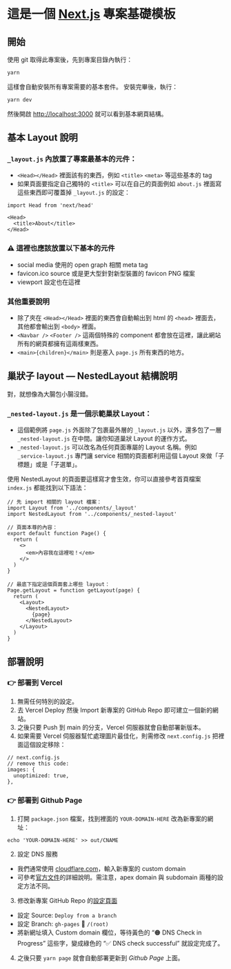 # 這是一個 [Next.js](https://nextjs.org/) 專案基礎模板

## 開始

使用 git 取得此專案後，先到專案目錄內執行：

```bash
yarn
```

這樣會自動安裝所有專案需要的基本套件。
安裝完畢後，執行：

```bash
yarn dev
```

然後開啟 [http://localhost:3000](http://localhost:3000) 就可以看到基本網頁結構。

## 基本 Layout 說明

### `_layout.js` 內放置了專案最基本的元件：

- `<Head></Head>` 裡面該有的東西，例如 `<title>` `<meta>` 等這些基本的 tag
- 如果頁面要指定自己獨特的 `<title>` 可以在自己的頁面例如 `about.js` 裡面寫這些東西即可覆蓋掉 `_layout.js` 的設定：

```tsx
import Head from 'next/head'

<Head>
  <title>About</title>
</Head>
```
### ⚠️ 這裡也應該放置以下基本的元件
- social media 使用的 open graph 相關 meta tag
- favicon.ico source 或是更大型針對新型裝置的 favicon PNG 檔案
- viewport 設定也在這裡

### 其他重要說明
- 除了夾在 `<Head></Head>` 裡面的東西會自動輸出到 html 的 `<head>` 裡面去，其他都會輸出到 `<body>` 裡面。
- `<Navbar />` `<Footer />` 這兩個特殊的 component 都會放在這裡，讓此網站所有的網頁都擁有這兩樣東西。
- `<main>{children}</main>` 則是塞入 `page.js` 所有東西的地方。

## 巢狀子 layout — NestedLayout 結構說明

對，就想像為大腸包小腸沒錯。

### `_nested-layout.js` 是一個示範巢狀 Layout：

- 這個範例將 `page.js` 外面除了包裹最外層的 `_layout.js` 以外，還多包了一層 `_nested-layout.js` 在中間。讓你知道巢狀 Layout 的運作方式。
- `_nested-layout.js` 可以改名為任何頁面專屬的 Layout 名稱。例如 `_service-layout.js` 專門讓 service 相關的頁面都利用這個 Layout 來做「子標題」或是「子選單」。

使用 NestedLayout 的頁面要這樣寫才會生效，你可以直接參考首頁檔案 `index.js` 都能找到以下語法：

```tsx
// 先 import 相關的 layout 檔案：
import Layout from '../components/_layout'
import NestedLayout from '../components/_nested-layout'

// 頁面本尊的內容：
export default function Page() {
  return (
    <>
      <em>內容我在這裡啦！</em>
    </>
  )
}

// 最底下指定這個頁面套上哪些 layout：
Page.getLayout = function getLayout(page) {
  return (
    <Layout>
      <NestedLayout>
        {page}
      </NestedLayout>
    </Layout>
  )
}
```

## 部署說明

### 👉 部署到 **Vercel**

1. 無需任何特別的設定。
1. 去 Vercel Deploy 然後 Import 新專案的 GitHub Repo 即可建立一個新的網站。
1. 之後只要 Push 到 main 的分支，Vercel 伺服器就會自動部署新版本。
1. 如果需要 Vercel 伺服器幫忙處理圖片最佳化，則需修改 `next.config.js` 把裡面這個設定移除：

```tsx
// next.config.js
// remove this code:
images: {
  unoptimized: true,
},
```

### 👉 部署到 **Github Page**

1. 打開 `package.json` 檔案，找到裡面的 `YOUR-DOMAIN-HERE` 改為新專案的網址：

```
echo 'YOUR-DOMAIN-HERE' >> out/CNAME
```

2. 設定 DNS 服務
  - 我們通常使用 [cloudflare.com](https://dash.cloudflare.com/)，輸入新專案的 custom domain
  - 可參考[官方文件](https://docs.github.com/zh/pages/configuring-a-custom-domain-for-your-github-pages-site/managing-a-custom-domain-for-your-github-pages-site)的詳細說明。需注意，apex domain 與 subdomain 兩種的設定方法不同。
3. 修改新專案 GitHub Repo 的[設定頁面](../../settings/pages)
  - 設定 Source: `Deploy from a branch`
  - 設定 Branch: `gh-pages` 📁 `/(root)`
  - 將新網址填入 Custom domain 欄位，等待黃色的 “🟠 DNS Check in Progress” 這些字，變成綠色的 “✅ DNS check successful” 就設定完成了。
4. 之後只要 `yarn page` 就會自動部署更新到 *Github Page* 上面。

